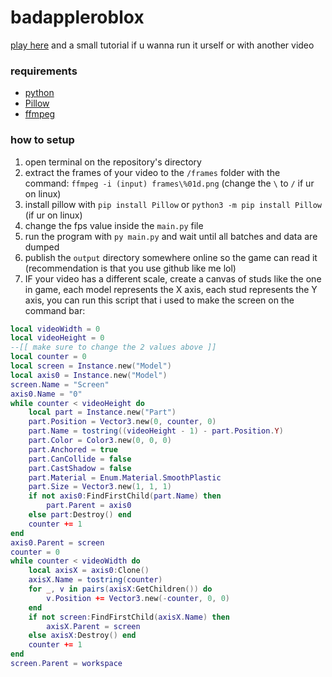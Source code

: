 # badappleroblox
[play here](https://www.roblox.com/games/14171404293/bad-apple-but-its-roblox)
and a small tutorial if u wanna run it urself or with another video
### requirements
- [python](https://www.python.org/)
- [Pillow](https://pypi.org/project/Pillow/)
- [ffmpeg](https://www.ffmpeg.org/)
### how to setup
1. open terminal on the repository's directory
2. extract the frames of your video to the `/frames` folder with the command: `ffmpeg -i (input) frames\%01d.png` (change the `\` to `/` if ur on linux)
3. install pillow with `pip install Pillow` or `python3 -m pip install Pillow` (if ur on linux)
4. change the fps value inside the `main.py` file
5. run the program with `py main.py` and wait until all batches and data are dumped
6. publish the `output` directory somewhere online so the game can read it (recommendation is that you use github like me lol)
7. IF your video has a different scale, create a canvas of studs like the one in game, each model represents the X axis, each stud represents the Y axis, you can run this script that i used to make the screen on the command bar:
```lua
local videoWidth = 0
local videoHeight = 0
--[[ make sure to change the 2 values above ]]
local counter = 0
local screen = Instance.new("Model")
local axis0 = Instance.new("Model")
screen.Name = "Screen"
axis0.Name = "0"
while counter < videoHeight do
    local part = Instance.new("Part") 
    part.Position = Vector3.new(0, counter, 0)
    part.Name = tostring((videoHeight - 1) - part.Position.Y)
    part.Color = Color3.new(0, 0, 0)
    part.Anchored = true
    part.CanCollide = false
    part.CastShadow = false
    part.Material = Enum.Material.SmoothPlastic
    part.Size = Vector3.new(1, 1, 1)
    if not axis0:FindFirstChild(part.Name) then
        part.Parent = axis0
    else part:Destroy() end
    counter += 1
end
axis0.Parent = screen
counter = 0
while counter < videoWidth do
    local axisX = axis0:Clone()
    axisX.Name = tostring(counter)
    for _, v in pairs(axisX:GetChildren()) do
        v.Position += Vector3.new(-counter, 0, 0)
    end
    if not screen:FindFirstChild(axisX.Name) then
        axisX.Parent = screen
    else axisX:Destroy() end
    counter += 1
end
screen.Parent = workspace
```